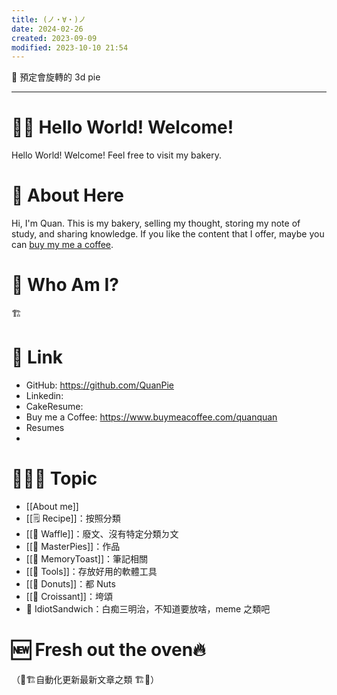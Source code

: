 ```yaml
---
title: (ノ・∀・)ノ
date: 2024-02-26
created: 2023-09-09
modified: 2023-10-10 21:54
---
```

🚧 預定會旋轉的 3d pie

---
# 👋🏼 Hello World! Welcome!
Hello World! Welcome! Feel free to visit my bakery. 

# 💫 About Here
Hi, I'm Quan. This is my bakery, selling my thought, storing my note of study, and sharing knowledge. If you like the content that I offer, maybe you can [buy my me a coffee](https://www.buymeacoffee.com/quanquan).

# 🤔 Who Am I?
🏗️

# 🔗 Link
- GitHub: https://github.com/QuanPie
- Linkedin: 
- CakeResume: 
- Buy me a Coffee:  https://www.buymeacoffee.com/quanquan
- Resumes
- 

# 🧑🏼‍🍳 Topic
- [[About me]]
- [[🗒️ Recipe]]：按照分類
- [[🧇 Waffle]]：廢文、沒有特定分類ㄉ文
- [[🥧 MasterPies]]：作品
- [[🍞 MemoryToast]]：筆記相關
- [[🍴 Tools]]：存放好用的軟體工具
- [[🍩  Donuts]]：都 Nuts
- [[🥐 Croissant]]：垮頌
- 🥪 IdiotSandwich：白痴三明治，不知道要放啥，meme 之類吧
# 🆕 Fresh out the oven🔥
（🚧🏗️自動化更新最新文章之類 🏗️🚧）